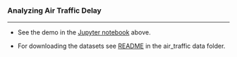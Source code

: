 
### Analyzing Air Traffic Delay
<hr>


- See the demo in the [Jupyter notebook](https://github.com/iamaziz/air_traffic_delay/blob/master/flights_delay_demo.ipynb) above.


- For downloading the datasets see [README](data/air_traffic/readme.md) in the air_traffic data folder.
